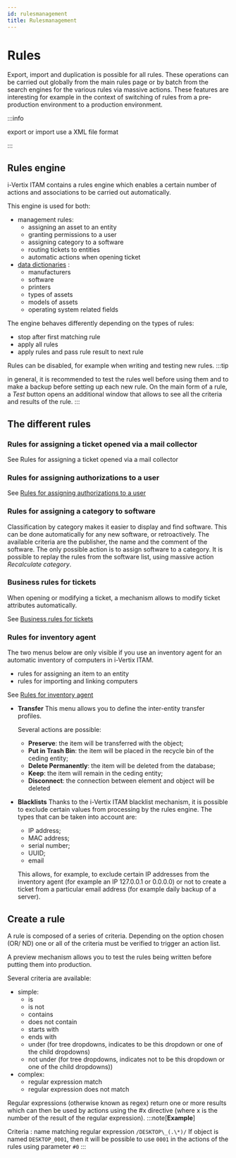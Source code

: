 ```yaml
---
id: rulesmanagement
title: Rulesmanagement
---
```


# Rules

Export, import and duplication is possible for all rules. These
operations can be carried out globally from the main rules page or by
batch from the search engines for the various rules via massive actions.
These features are interesting for example in the context of switching
of rules from a pre-production environment to a production environment.

:::info

 export or import use a XML file format

:::

## Rules engine

i-Vertix ITAM contains a rules engine which enables a certain number of actions
and associations to be carried out automatically.

This engine is used for both:

- management rules:
  - assigning an asset to an entity
  - granting permissions to a user
  - assigning category to a software
  - routing tickets to entities
  - automatic actions when opening ticket
- [data dictionaries](../../../modules/administration/dictionnaries) :
  - manufacturers
  - software
  - printers
  - types of assets
  - models of assets
  - operating system related fields

The engine behaves differently depending on the types of rules:

- stop after first matching rule
- apply all rules
- apply rules and pass rule result to next rule

Rules can be disabled, for example when writing and testing new rules.
:::tip

in general, it is recommended to test the rules well before using them
and to make a backup before setting up each new rule. On the main form
of a rule, a *Test* button opens an additional window that allows to see
all the criteria and results of the rule.
:::

## The different rules

### Rules for assigning a ticket opened via a mail collector

See Rules for assigning a ticket opened via a mail collector

### Rules for assigning authorizations to a user

See
[Rules for assigning authorizations to a user](../../../modules/administration/rules/userauthorizations)

### Rules for assigning a category to software

Classification by category makes it easier to display and find software.
This can be done automatically for any new software, or retroactively.
The available criteria are the publisher, the name and the comment of
the software. The only possible action is to assign software to a
category. It is possible to replay the rules from the software list,
using massive action *Recalculate category*.

### Business rules for tickets

When opening or modifying a ticket, a mechanism allows to modify ticket
attributes automatically.

See
[Business rules for tickets](../../../modules/administration/rules/ticketbusinessrules)

### Rules for inventory agent

The two menus below are only visible if you use an inventory agent for
an automatic inventory of computers in i-Vertix ITAM.

- rules for assigning an item to an entity
- rules for importing and linking computers

See
[Rules for inventory agent](../../../modules/administration/rules/inventorytools)

- **Transfer** This menu allows you to define the inter-entity transfer
  profiles.

  Several actions are possible:

  - **Preserve**: the item will be transferred with the object;
  - **Put in Trash Bin**: the item will be placed in the recycle bin of
    the ceding entity;
  - **Delete Permanently**: the item will be deleted from the database;
  - **Keep**: the item will remain in the ceding entity;
  - **Disconnect**: the connection between element and object will be
    deleted

- **Blacklists** Thanks to the i-Vertix ITAM blacklist mechanism, it is possible
  to exclude certain values ​​from processing by the rules engine. The
  types that can be taken into account are:

  - IP address;
  - MAC address;
  - serial number;
  - UUID;
  - email

  This allows, for example, to exclude certain IP addresses from the
  inventory agent (for example an IP 127.0.0.1 or 0.0.0.0) or not to
  create a ticket from a particular email address (for example daily
  backup of a server).

## Create a rule

A rule is composed of a series of criteria. Depending on the option
chosen (OR/ ND) one or all of the criteria must be verified to trigger
an action list.

A preview mechanism allows you to test the rules being written before
putting them into production.

Several criteria are available:

- simple:
  - is
  - is not
  - contains
  - does not contain
  - starts with
  - ends with
  - under (for tree dropdowns, indicates to be this dropdown or one of
    the child dropdowns)
  - not under (for tree dropdowns, indicates not to be this dropdown or
    one of the child dropdowns))
- complex:
  - regular expression match
  - regular expression does not match

Regular expressions (otherwise known as regex) return one or more
results which can then be used by actions using the \#x directive (where
x is the number of the result of the regular expression).
:::note[**Example**]

Criteria : name matching regular expression `/DESKTOP\_(.\*)/` If object
is named `DESKTOP_0001`, then it will be possible to use `0001` in the
actions of the rules using parameter `#0`
:::
